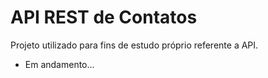# API REST de Contatos
Projeto utilizado para fins de estudo próprio referente a API.
* Em andamento...